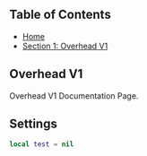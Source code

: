 ## Table of Contents
- [Home](#Overhead-V1)
- [Section 1: Overhead V1](#Settings)

## Overhead V1
Overhead V1 Documentation Page.


## Settings 

```lua
local test = nil

```

